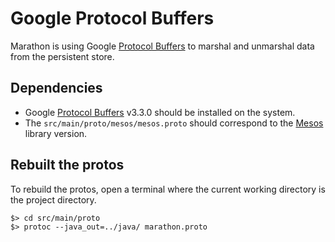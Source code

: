 # Google Protocol Buffers

Marathon is using Google [Protocol Buffers](https://developers.google.com/protocol-buffers) to marshal and unmarshal data from the persistent store.

## Dependencies

- Google [Protocol Buffers](https://developers.google.com/protocol-buffers) v3.3.0 should be installed on the system.
- The `src/main/proto/mesos/mesos.proto` should correspond to the [Mesos](http://mesos.apache.org) library
  version.

## Rebuilt the protos

To rebuild the protos, open a terminal where the current working directory is the project directory.

```
$> cd src/main/proto
$> protoc --java_out=../java/ marathon.proto
```
